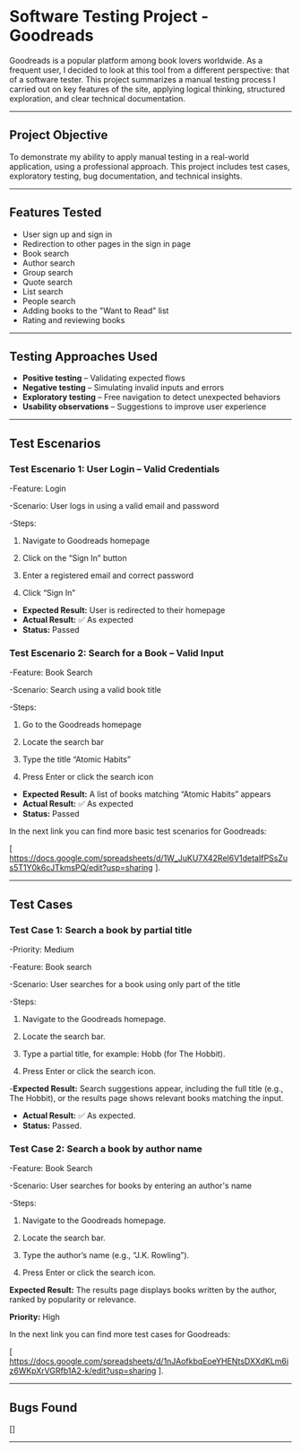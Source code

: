 # Software Testing Project - Goodreads

Goodreads is a popular platform among book lovers worldwide. As a frequent user, I decided to look at this tool from a different perspective: that of a software tester. This project summarizes a manual testing process I carried out on key features of the site, applying logical thinking, structured exploration, and clear technical documentation.

---

## Project Objective

To demonstrate my ability to apply manual testing in a real-world application, using a professional approach. This project includes test cases, exploratory testing, bug documentation, and technical insights.

---

## Features Tested

- User sign up and sign in
- Redirection to other pages in the sign in page
- Book search
- Author search
- Group search
- Quote search
- List search
- People search
- Adding books to the "Want to Read" list  
- Rating and reviewing books

---

## Testing Approaches Used

- **Positive testing** – Validating expected flows  
- **Negative testing** – Simulating invalid inputs and errors  
- **Exploratory testing** – Free navigation to detect unexpected behaviors  
- **Usability observations** – Suggestions to improve user experience

---

## Test Escenarios

### Test Escenario 1: User Login – Valid Credentials
-Feature: Login

-Scenario: User logs in using a valid email and password

-Steps:

1. Navigate to Goodreads homepage

2. Click on the “Sign In” button

3. Enter a registered email and correct password

4. Click “Sign In”

- **Expected Result:** User is redirected to their homepage
- **Actual Result:** ✅ As expected
- **Status:** Passed


### Test Escenario 2: Search for a Book – Valid Input 
-Feature: Book Search

-Scenario: Search using a valid book title

-Steps:

1. Go to the Goodreads homepage

2. Locate the search bar

3. Type the title “Atomic Habits”

4. Press Enter or click the search icon

- **Expected Result:** A list of books matching “Atomic Habits” appears
- **Actual Result:** ✅ As expected
- **Status:** Passed


In the next link you can find more basic test scenarios for Goodreads:

[ https://docs.google.com/spreadsheets/d/1W_JuKU7X42Rel6V1detaIfPSsZus5T1Y0k6cJTkmsPQ/edit?usp=sharing ].

---

## Test Cases

### Test Case 1: Search a book by partial title
-Priority: Medium

-Feature: Book search

-Scenario: User searches for a book using only part of the title

-Steps:

1. Navigate to the Goodreads homepage.

2. Locate the search bar.

3. Type a partial title, for example: Hobb (for The Hobbit).

4. Press Enter or click the search icon.

-**Expected Result:** Search suggestions appear, including the full title (e.g., The Hobbit), or the results page shows relevant books matching the input.
- **Actual Result:** ✅ As expected.
- **Status:** Passed.


### Test Case 2: Search a book by author name
-Feature: Book Search

-Scenario: User searches for books by entering an author's name

-Steps:

1. Navigate to the Goodreads homepage.

2. Locate the search bar.

3. Type the author’s name (e.g., “J.K. Rowling”).

4. Press Enter or click the search icon.

**Expected Result:** The results page displays books written by the author, ranked by popularity or relevance.

**Priority:** High

In the next link you can find more test cases for Goodreads:

[ https://docs.google.com/spreadsheets/d/1nJAofkbqEoeYHENtsDXXdKLm6iz6WKpXrVGRfb1A2-k/edit?usp=sharing ].

---

## Bugs Found


[]

---
